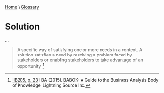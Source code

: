 [Home](../../index.html) \ [Glossary](glossary.html)

# Solution

...  

> A specific way of satisfying one or more needs in a context.
> A solution satisfies a need by resolving a problem faced by stakeholders or enabling stakeholders to take advantage of an opportunity. [^1]  

[^1]: [IIB205, p. 23](../references/books/Babok-A-Guide-to-the-Business-Analysis-Body-of-Knowledge.html) IIBA (2015). BABOK: A Guide to the Business Analysis Body of Knowledge. Lightning Source Inc.
